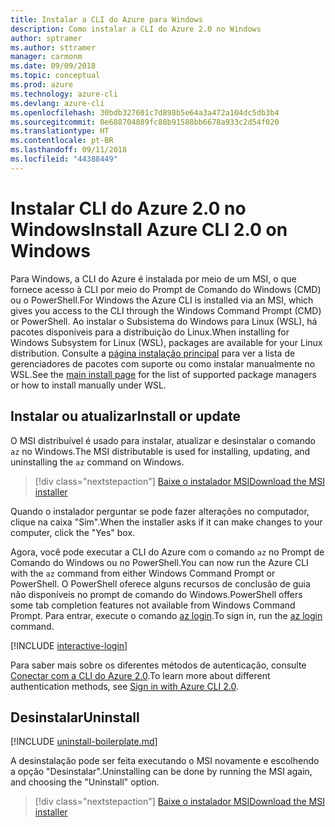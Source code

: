 ```yaml
---
title: Instalar a CLI do Azure para Windows
description: Como instalar a CLI do Azure 2.0 no Windows
author: sptramer
ms.author: sttramer
manager: carmonm
ms.date: 09/09/2018
ms.topic: conceptual
ms.prod: azure
ms.technology: azure-cli
ms.devlang: azure-cli
ms.openlocfilehash: 30bdb327601c7d898b5e64a3a472a104dc5db3b4
ms.sourcegitcommit: 0e688704889fc88b91588bb6678a933c2d54f020
ms.translationtype: HT
ms.contentlocale: pt-BR
ms.lasthandoff: 09/11/2018
ms.locfileid: "44388449"
---
```

# <a name="install-azure-cli-20-on-windows"></a><span data-ttu-id="9126c-103">Instalar CLI do Azure 2.0 no Windows</span><span class="sxs-lookup"><span data-stu-id="9126c-103">Install Azure CLI 2.0 on Windows</span></span>

<span data-ttu-id="9126c-104">Para Windows, a CLI do Azure é instalada por meio de um MSI, o que fornece acesso à CLI por meio do Prompt de Comando do Windows (CMD) ou o PowerShell.</span><span class="sxs-lookup"><span data-stu-id="9126c-104">For Windows the Azure CLI is installed via an MSI, which gives you access to the CLI through the Windows Command Prompt (CMD) or PowerShell.</span></span>
<span data-ttu-id="9126c-105">Ao instalar o Subsistema do Windows para Linux (WSL), há pacotes disponíveis para a distribuição do Linux.</span><span class="sxs-lookup"><span data-stu-id="9126c-105">When installing for Windows Subsystem for Linux (WSL), packages are available for your Linux distribution.</span></span> <span data-ttu-id="9126c-106">Consulte a [página instalação principal](install-azure-cli.md) para ver a lista de gerenciadores de pacotes com suporte ou como instalar manualmente no WSL.</span><span class="sxs-lookup"><span data-stu-id="9126c-106">See the [main install page](install-azure-cli.md) for the list of supported package managers or how to install manually under WSL.</span></span>

## <a name="install-or-update"></a><span data-ttu-id="9126c-107">Instalar ou atualizar</span><span class="sxs-lookup"><span data-stu-id="9126c-107">Install or update</span></span>

<span data-ttu-id="9126c-108">O MSI distribuível é usado para instalar, atualizar e desinstalar o comando `az` no Windows.</span><span class="sxs-lookup"><span data-stu-id="9126c-108">The MSI distributable is used for installing, updating, and uninstalling the `az` command on Windows.</span></span>

> [!div class="nextstepaction"]
> [<span data-ttu-id="9126c-109">Baixe o instalador MSI</span><span class="sxs-lookup"><span data-stu-id="9126c-109">Download the MSI installer</span></span>](https://aka.ms/installazurecliwindows)

<span data-ttu-id="9126c-110">Quando o instalador perguntar se pode fazer alterações no computador, clique na caixa "Sim".</span><span class="sxs-lookup"><span data-stu-id="9126c-110">When the installer asks if it can make changes to your computer, click the "Yes" box.</span></span>

<span data-ttu-id="9126c-111">Agora, você pode executar a CLI do Azure com o comando `az` no Prompt de Comando do Windows ou no PowerShell.</span><span class="sxs-lookup"><span data-stu-id="9126c-111">You can now run the Azure CLI with the `az` command from either Windows Command Prompt or PowerShell.</span></span> <span data-ttu-id="9126c-112">O PowerShell oferece alguns recursos de conclusão de guia não disponíveis no prompt de comando do Windows.</span><span class="sxs-lookup"><span data-stu-id="9126c-112">PowerShell offers some tab completion features not available from Windows Command Prompt.</span></span> <span data-ttu-id="9126c-113">Para entrar, execute o comando [az login](/cli/azure/reference-index#az-login).</span><span class="sxs-lookup"><span data-stu-id="9126c-113">To sign in, run the [az login](/cli/azure/reference-index#az-login) command.</span></span>

[!INCLUDE [interactive-login](includes/interactive-login.md)]

<span data-ttu-id="9126c-114">Para saber mais sobre os diferentes métodos de autenticação, consulte [Conectar com a CLI do Azure 2.0](authenticate-azure-cli.md).</span><span class="sxs-lookup"><span data-stu-id="9126c-114">To learn more about different authentication methods, see [Sign in with Azure CLI 2.0](authenticate-azure-cli.md).</span></span>

## <a name="uninstall"></a><span data-ttu-id="9126c-115">Desinstalar</span><span class="sxs-lookup"><span data-stu-id="9126c-115">Uninstall</span></span>

[!INCLUDE [uninstall-boilerplate.md](includes/uninstall-boilerplate.md)]

<span data-ttu-id="9126c-116">A desinstalação pode ser feita executando o MSI novamente e escolhendo a opção "Desinstalar".</span><span class="sxs-lookup"><span data-stu-id="9126c-116">Uninstalling can be done by running the MSI again, and choosing the "Uninstall" option.</span></span>

> [!div class="nextstepaction"]
> [<span data-ttu-id="9126c-117">Baixe o instalador MSI</span><span class="sxs-lookup"><span data-stu-id="9126c-117">Download the MSI installer</span></span>](https://aka.ms/installazurecliwindows)
